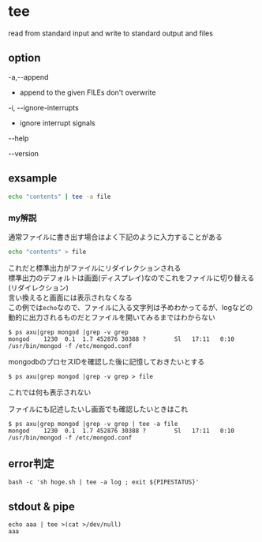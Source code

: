 # tee

read from standard input and write to standard output and files

## option
-a,--append  
- append to the given FILEs don't overwrite

-i, --ignore-interrupts

- ignore interrupt signals

--help

--version

## exsample

```bash
echo "contents" | tee -a file
```


### my解説

通常ファイルに書き出す場合はよく下記のように入力することがある

```bash
echo "contents" > file
```
これだと標準出力がファイルにリダイレクションされる  
標準出力のデフォルトは画面(ディスプレイ)なのでこれをファイルに切り替える(リダイレクション)  
言い換えると画面には表示されなくなる  
この例では`echo`なので、ファイルに入る文字列は予めわかってるが、logなどの動的に出力されるものだとファイルを開いてみるまではわからない

```
$ ps axu|grep mongod |grep -v grep
mongod    1230  0.1  1.7 452876 30388 ?        Sl   17:11   0:10 /usr/bin/mongod -f /etc/mongod.conf
```
mongodbのプロセスIDを確認した後に記憶しておきたいとする
```
$ ps axu|grep mongod |grep -v grep > file
```
これでは何も表示されない

ファイルにも記述したいし画面でも確認したいときはこれ
```
$ ps axu|grep mongod |grep -v grep | tee -a file
mongod    1230  0.1  1.7 452876 30388 ?        Sl   17:11   0:10 /usr/bin/mongod -f /etc/mongod.conf
```

## error判定

```
bash -c 'sh hoge.sh | tee -a log ; exit ${PIPESTATUS}'
```

## stdout & pipe

```
echo aaa | tee >(cat >/dev/null)
aaa
```
